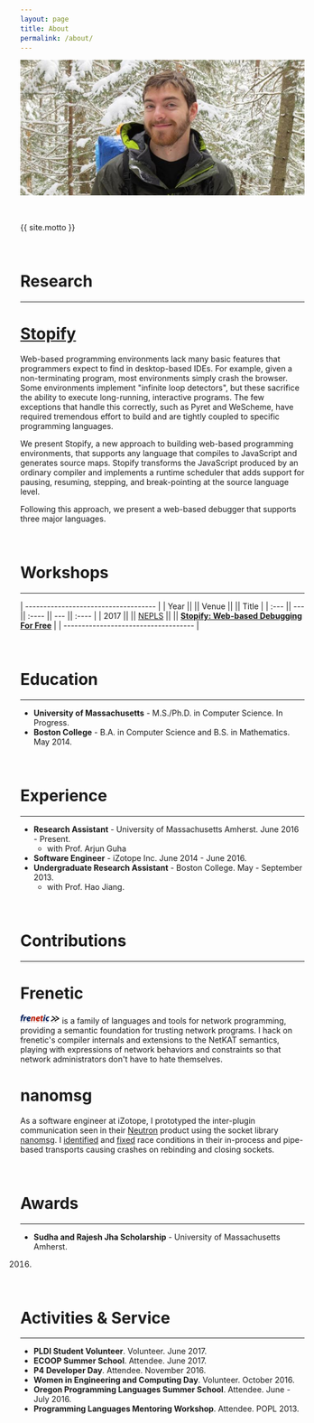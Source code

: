 ```yaml
---
layout: page
title: About
permalink: /about/
---
```


![me](/images/me.jpg)

<br />

{{ site.motto }}

<br />

Research
===
---

# [Stopify](https://github.com/plasma-umass/Stopify)
Web-based programming environments lack many basic features that programmers
expect to find in desktop-based IDEs. For example, given a non-terminating
program, most environments simply crash the browser. Some environments
implement "infinite loop detectors", but these sacrifice the ability to execute
long-running, interactive programs. The few exceptions that handle this
correctly, such as Pyret and WeScheme, have required tremendous effort to build
and are tightly coupled to specific programming languages.

We present Stopify, a new approach to building web-based programming
environments, that supports any language that compiles to JavaScript and
generates source maps. Stopify transforms the JavaScript produced by an
ordinary compiler and implements a runtime scheduler that adds support for
pausing, resuming, stepping, and break-pointing at the source language level.

Following this approach, we present a web-based debugger that supports three
major languages.

<br />

Workshops
===
---

| ------------------------------------ |
| Year ||     || Venue ||     || Title |
| :--- || --- || :---- || --- || :---- |
| 2017 ||     || [NEPLS](http://www.nepls.org/Events/31/) ||    || [**Stopify: Web-based Debugging For Free**](http://www.nepls.org/Events/31/abstracts.html#sbaxter) |
| ------------------------------------ |

<br />

Education
===
---
 - **University of Massachusetts** - M.S./Ph.D. in Computer Science. In Progress.
 - **Boston College** - B.A. in Computer Science and B.S. in Mathematics. May 2014.

<br />

Experience
===
---
 - **Research Assistant** - University of Massachusetts Amherst. June 2016 - Present.  
   - with Prof. Arjun Guha
 - **Software Engineer** - iZotope Inc. June 2014 - June 2016.
 - **Undergraduate Research Assistant** - Boston College. May - September 2013.
   - with Prof. Hao Jiang.

<br />

Contributions
===
---

# Frenetic
[![frenetic](/images/frenetic.png)](http://www.frenetic-lang.org) is a family of
languages and tools for network programming, providing a semantic foundation for
trusting network programs. I hack on frenetic's compiler internals and
extensions to the NetKAT semantics, playing with expressions of network
behaviors and constraints so that network administrators don't have to hate
themselves.

# nanomsg
As a software engineer at iZotope, I prototyped the inter-plugin communication
seen in their [Neutron](https://www.izotope.com/en/products/mix/neutron.html)
product using the socket library [nanomsg](http://nanomsg.org).
I [identified](https://github.com/nanomsg/nanomsg/issues/411)
and [fixed](https://github.com/nanomsg/nanomsg/pull/413) race conditions in
their in-process and pipe-based transports causing crashes on rebinding and
closing sockets.

<br />

Awards
===
---
 - **Sudha and Rajesh Jha Scholarship** - University of Massachusetts Amherst.
  2016.

<br />

Activities & Service
===
---
 - **PLDI Student Volunteer**. Volunteer. June 2017.
 - **ECOOP Summer School**. Attendee. June 2017.
 - **P4 Developer Day**. Attendee. November 2016.
 - **Women in Engineering and Computing Day**. Volunteer. October 2016.
 - **Oregon Programming Languages Summer School**. Attendee. June - July 2016.
 - **Programming Languages Mentoring Workshop**. Attendee. POPL 2013.
